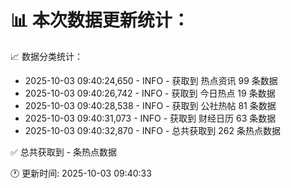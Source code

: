 📊 本次数据更新统计：
==========================

📈 数据分类统计：
- 2025-10-03 09:40:24,650 - INFO - 获取到 热点资讯 99 条数据
- 2025-10-03 09:40:26,742 - INFO - 获取到 今日热点 19 条数据
- 2025-10-03 09:40:28,538 - INFO - 获取到 公社热帖 81 条数据
- 2025-10-03 09:40:31,073 - INFO - 获取到 财经日历 63 条数据
- 2025-10-03 09:40:32,870 - INFO - 总共获取到 262 条热点数据

✅ 总共获取到 - 条热点数据

🕐 更新时间: 2025-10-03 09:40:33
